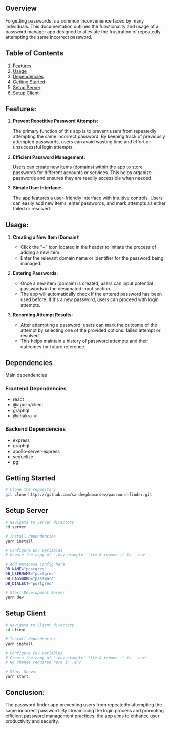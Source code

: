 ## Overview

Forgetting passwords is a common inconvenience faced by many individuals. This documentation outlines the functionality and usage of a password manager app designed to alleviate the frustration of repeatedly attempting the same incorrect password.

## Table of Contents

1. [Features](#features)
1. [Usage](#usage)
1. [Dependencies](#dependencies)
1. [Getting Started](#getting-started)
1. [Setup Server](#setup-server)
1. [Setup Client](#setup-client)

## Features:

1. <b>Prevent Repetitive Password Attempts:</b>

   The primary function of this app is to prevent users from repeatedly attempting the same incorrect password. By keeping track of previously attempted passwords, users can avoid wasting time and effort on unsuccessful login attempts.

2. <b>Efficient Password Management:</b>

   Users can create new items (domains) within the app to store passwords for different accounts or services. This helps organize passwords and ensures they are readily accessible when needed.

3. <b>Simple User Interface:</b>

   The app features a user-friendly interface with intuitive controls. Users can easily add new items, enter passwords, and mark attempts as either failed or resolved.

## Usage:

1. <b>Creating a New Item (Domain):</b>

   - Click the "+" icon located in the header to initiate the process of adding a new item.
   - Enter the relevant domain name or identifier for the password being managed.

2. <b>Entering Passwords:</b>

   - Once a new item (domain) is created, users can input potential passwords in the designated input section.
   - The app will automatically check if the entered password has been used before. If it's a new password, users can proceed with login attempts.

3. <b>Recording Attempt Results:</b>
   - After attempting a password, users can mark the outcome of the attempt by selecting one of the provided options: failed attempt or resolved.
   - This helps maintain a history of password attempts and their outcomes for future reference.

## Dependencies

Main dependencies

### Frontend Dependencies

- react
- @apollo/client
- graphql
- @chakra-ui

### Backend Dependencies

- express
- graphql
- apollo-server-express
- sequelize
- pg

## Getting Started

```bash
# Clone the repository
git clone https://github.com/sandeepkumardev/password-finder.git
```

## Setup Server

```bash
# Navigate to Server directory
cd server

# Install dependencies
yarn install

# Configure Env Variables
# Create the copy of `.env.example` file & rename it to `.env`.

# Add Database Config here
DB_NAME="postgres"
DB_USERNAME="postgres"
DB_PASSWORD="password"
DB_DIALECT="postgres"

# Start Development Server
yarn dev
```

## Setup Client

```bash
# Navigate to Client directory
cd client

# Install dependencies
yarn install

# Configure Env Variables
# Create the copy of `.env.example` file & rename it to `.env`.
# No change required here in .env

# Start Server
yarn start
```

## Conclusion:

The password finder app preventing users from repeatedly attempting the same incorrect password. By streamlining the login process and promoting efficient password management practices, the app aims to enhance user productivity and security.
